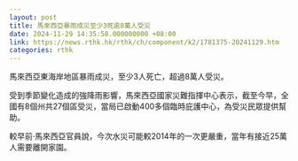 ```yaml
---
layout: post
title: 馬來西亞暴雨成災至少3死逾8萬人受災
date: 2024-11-29 14:35:58.000000000 +08:00
link: https://news.rthk.hk/rthk/ch/component/k2/1781375-20241129.htm
categories: rthk
---
```


馬來西亞東海岸地區暴雨成災，至少3人死亡，超過8萬人受災。

受到季節變化造成的強降雨影響，馬來西亞國家災難指揮中心表示，截至今早，全國有8個州共27個區受災，當局已啟動400多個臨時庇護中心，為受災民眾提供幫助。

較早前‧馬來西亞官員說，今次水災可能較2014年的一次更嚴重，當年有接近25萬人需要離開家園。
